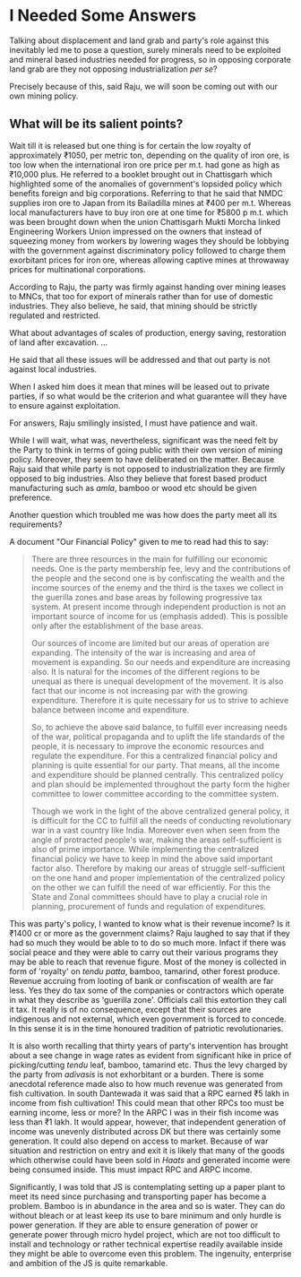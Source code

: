 # I Needed Some Answers

Talking about displacement and land grab
and party's role against this inevitably led
me to pose a question, surely minerals need
to be exploited and mineral based industries
needed for progress, so in opposing
corporate land grab are they not opposing
industrialization _per se_?

Precisely because of this, said Raju, we will
soon be coming out with our own mining
policy.

## What will be its salient points?

Wait till it is released but one thing is for
certain the low royalty of approximately ₹1050,
per metric ton, depending on the
quality of iron ore, is too low when the
international iron ore price per m.t. had gone
as high as ₹10,000 plus. He referred to a
booklet brought out in Chattisgarh which
highlighted some of the anomalies of
government's lopsided policy which benefits
foreign and big corporations. Referring to
that he said that NMDC supplies iron ore to
Japan from its Bailadilla mines at ₹400 per
m.t. Whereas local manufacturers have to
buy iron ore at one time for ₹5800 p m.t.
which was been brought down when the
union Chattisgarh Mukti Morcha linked
Engineering Workers Union impressed on
the owners that instead of squeezing money
from workers by lowering wages they should
be lobbying with the government against
discriminatory policy followed to charge
them exorbitant prices for iron ore, whereas
allowing captive mines at throwaway prices
for multinational corporations.

According to Raju, the party was firmly
against handing over mining leases to
MNCs, that too for export of minerals rather
than for use of domestic industries. They
also believe, he said, that mining should be
strictly regulated and restricted.

What about advantages of scales of
production, energy saving, restoration of
land after excavation. ...

He said that all these issues will be
addressed and that out party is not against
local industries.

When I asked him does it mean that mines
will be leased out to private parties, if so
what would be the criterion and what
guarantee will they have to ensure against
exploitation.

For answers, Raju smilingly insisted, I must
have patience and wait.

While I will wait, what was, nevertheless,
significant was the need felt by the Party to
think in terms of going public with their own
version of mining policy. Moreover, they
seem to have deliberated on the matter.
Because Raju said that while party is not
opposed to industrialization they are firmly
opposed to big industries. Also they believe
that forest based product manufacturing
such as _amla_, bamboo or wood etc should
be given preference.

Another question which troubled me was
how does the party meet all its
requirements?

A document "Our Financial Policy" given to
me to read had this to say:

>There are three resources in the main for
>fulfilling our economic needs. One is the
>party membership fee, levy and the
>contributions of the people and the second
>one is by confiscating the wealth and the
>income sources of the enemy and the third
>is the taxes we collect in the guerilla zones
>and base areas by following progressive tax
>system. At present income through
>independent production is not an important
>source of income for us (emphasis added).
>This is possible only after the establishment
>of the base areas.
>
>Our sources of income are limited but our
>areas of operation are expanding. The
>intensity of the war is increasing and area of
>movement is expanding. So our needs and
>expenditure are increasing also. It is natural
>for the incomes of the different regions to be
>unequal as there is unequal development of
>the movement. It is also fact that our income
>is not increasing par with the growing
>expenditure. Therefore it is quite necessary
>for us to strive to achieve balance between
>income and expenditure.
>
>So, to achieve the above said balance, to
>fulfill ever increasing needs of the war,
>political propaganda and to uplift the life
>standards of the people, it is necessary to
>improve the economic resources and
>regulate the expenditure. For this a
>centralized financial policy and planning is
>quite essential for our party. That means, all
>the income and expenditure should be
>planned centrally. This centralized policy
>and plan should be implemented throughout
>the party form the higher committee to lower
>committee according to the committee
>system.
>
>Though we work in the light of the above
>centralized general policy, it is difficult for
>the CC to fulfill all the needs of conducting
>revolutionary war in a vast country like India.
>Moreover even when seen from the angle of
>protracted people's war, making the areas
>self-sufficient is also of prime importance.
>While implementing the centralized financial
>policy we have to keep in mind the above
>said important factor also. Therefore by
>making our areas of struggle self-sufficient
>on the one hand and proper implementation
>of the centralized policy on the other we can
>fulfill the need of war efficiently. For this the
>State and Zonal committees should have to
>play a crucial role in planning, procurement
>of funds and regulation of expenditures.

This was party's policy, I wanted to know
what is their revenue income? Is it ₹1400
cr or more as the government claims? Raju
laughed to say that if they had so much they
would be able to to do so much more. Infact
if there was social peace and they were able
to carry out their various programs they may
be able to reach that revenue figure. Most of
the money is collected in form of 'royalty' on
_tendu patta_, bamboo, tamarind, other forest
produce. Revenue accruing from looting of
bank or confiscation of wealth are far less.
Yes they do tax some of the companies or
contractors which operate in what they
describe as 'guerilla zone'. Officials call this
extortion they call it tax. It really is of no
consequence, except that their sources are
indigenous and not external, which even
government is forced to concede. In this
sense it is in the time honoured tradition of
patriotic revolutionaries.

It is also worth recalling that thirty years of
party's intervention has brought about a see
change in wage rates as evident from
significant hike in price of picking/cutting
_tendu_ leaf, bamboo, tamarind etc. Thus the
levy charged by the party from _adivasis_ is
not exhorbitant or a burden. There is some
anecdotal reference made also to how
much revenue was generated from fish
cultivation. In south Dantewada it was said
that a RPC earned ₹5 lakh in income from
fish cultivation! This could mean that other
RPCs too must be earning income, less or
more? In the ARPC I was in their fish
income was less than ₹1 lakh. It would
appear, however, that independent
generation of income was unevenly
distributed across DK but there was certainly
some generation. It could also depend on
access to market. Because of war situation
and restriction on entry and exit it is likely
that many of the goods which otherwise
could have been sold in _Haats_ and
generated income were being consumed
inside. This must impact RPC and ARPC
income.

Significantly, I was told that JS is
contemplating setting up a paper plant to
meet its need since purchasing and
transporting paper has become a problem.
Bamboo is in abundance in the area and so
is water. They can do without bleach or at
least keep its use to bare minimum and only
hurdle is power generation. If they are able
to ensure generation of power or generate
power through micro hydel project, which
are not too difficult to install and technology
or rather technical expertise readily available
inside they might be able to overcome even
this problem. The ingenuity, enterprise and
ambition of the JS is quite remarkable.

